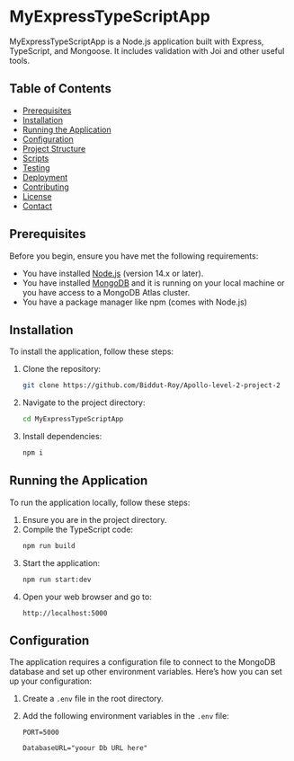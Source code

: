 # MyExpressTypeScriptApp

MyExpressTypeScriptApp is a Node.js application built with Express, TypeScript, and Mongoose. It includes validation with Joi and other useful tools.

## Table of Contents

- [Prerequisites](#prerequisites)
- [Installation](#installation)
- [Running the Application](#running-the-application)
- [Configuration](#configuration)
- [Project Structure](#project-structure)
- [Scripts](#scripts)
- [Testing](#testing)
- [Deployment](#deployment)
- [Contributing](#contributing)
- [License](#license)
- [Contact](#contact)

## Prerequisites

Before you begin, ensure you have met the following requirements:

- You have installed [Node.js](https://nodejs.org/) (version 14.x or later).
- You have installed [MongoDB](https://www.mongodb.com/try/download/community) and it is running on your local machine or you have access to a MongoDB Atlas cluster.
- You have a package manager like npm (comes with Node.js) 

## Installation

To install the application, follow these steps:

1. Clone the repository:
   ```sh
   git clone https://github.com/Biddut-Roy/Apollo-level-2-project-2
   ```
2. Navigate to the project directory:
   ```sh
   cd MyExpressTypeScriptApp
   ```
3. Install dependencies:
   ```sh
   npm i
   ```


## Running the Application

To run the application locally, follow these steps:

1. Ensure you are in the project directory.
2. Compile the TypeScript code:
   ```sh
   npm run build
   ```
3. Start the application:
   ```sh
   npm run start:dev
   ```
4. Open your web browser and go to:
   ```
   http://localhost:5000
   ```

## Configuration

The application requires a configuration file to connect to the MongoDB database and set up other environment variables. Here’s how you can set up your configuration:

1. Create a `.env` file in the root directory.
2. Add the following environment variables in the `.env` file:

   ```env
   PORT=5000
   ```
   ```mongoDB
   DatabaseURL="yoour Db URL here"
   ```
